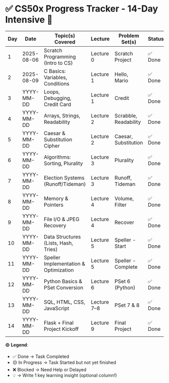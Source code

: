 # ✅ CS50x Progress Tracker - 14-Day Intensive 🧠

| Day | Date       | Topic(s) Covered                          | Lecture | Problem Set(s)        | Status   | GitHub Push | Notes |
|-----|------------|-------------------------------------------|---------|-----------------------|----------|-------------|-------|
| 1   | 2025-08-06 | Scratch Programming (Intro to CS)         | Lecture 0 | Scratch Project        | ✅ Done   | ✅           | 💡    |
| 2   | 2025-08-09 | C Basics: Variables, Conditions           | Lecture 1 | Hello, Mario           | ✅ Done   | ✅           | 💡    |
| 3   | YYYY-MM-DD | Loops, Debugging, Credit Card             | Lecture 1 | Credit                 | ✅ Done   | ✅           | 💡    |
| 4   | YYYY-MM-DD | Arrays, Strings, Readability              | Lecture 2 | Scrabble, Readability  | ✅ Done   | ✅           | 💡    |
| 5   | YYYY-MM-DD | Caesar & Substitution Cipher              | Lecture 2 | Caesar, Substitution   | ✅ Done   | ✅           | 💡    |
| 6   | YYYY-MM-DD | Algorithms: Sorting, Plurality            | Lecture 3 | Plurality              | ✅ Done   | ✅           | 💡    |
| 7   | YYYY-MM-DD | Election Systems (Runoff/Tideman)         | Lecture 3 | Runoff, Tideman        | ✅ Done   | ✅           | 💡    |
| 8   | YYYY-MM-DD | Memory & Pointers                         | Lecture 4 | Volume, Filter         | ✅ Done   | ✅           | 💡    |
| 9   | YYYY-MM-DD | File I/O & JPEG Recovery                  | Lecture 4 | Recover                | ✅ Done   | ✅           | 💡    |
| 10  | YYYY-MM-DD | Data Structures (Lists, Hash, Tries)      | Lecture 5 | Speller - Start        | ✅ Done   | ✅           | 💡    |
| 11  | YYYY-MM-DD | Speller Implementation & Optimization     | Lecture 5 | Speller - Complete     | ✅ Done   | ✅           | 💡    |
| 12  | YYYY-MM-DD | Python Basics & PSet Conversion           | Lecture 6 | PSet 6 (Python)        | ✅ Done   | ✅           | 💡    |
| 13  | YYYY-MM-DD | SQL, HTML, CSS, JavaScript                | Lecture 7–8| PSet 7 & 8            | ✅ Done   | ✅           | 💡    |
| 14  | YYYY-MM-DD | Flask + Final Project Kickoff             | Lecture 9 | Final Project          | ✅ Done   | ✅           | 💡    |

🟢 **Legend**:
- ✅ Done → Task Completed
- 🟡 In Progress → Task Started but not yet finished
- ❌ Blocked → Need Help or Delayed
- 💡 → Write 1 key learning insight (optional column!)
